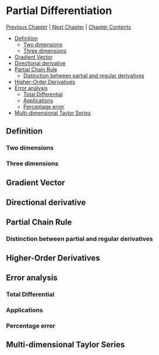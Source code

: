 # Partial Differentiation <!-- omit in toc -->

[Previous Chapter][prev] | [Next Chapter][next] | [Chapter Contents][index]

[prev]: ./02geometry
[next]: ./04hyperbolic
[index]: ./index

- [Definition](#definition)
  - [Two dimensions](#two-dimensions)
  - [Three dimensions](#three-dimensions)
- [Gradient Vector](#gradient-vector)
- [Directional derivative](#directional-derivative)
- [Partial Chain Rule](#partial-chain-rule)
  - [Distinction between partial and regular derivatives](#distinction-between-partial-and-regular-derivatives)
- [Higher-Order Derivatives](#higher-order-derivatives)
- [Error analysis](#error-analysis)
  - [Total Differential](#total-differential)
  - [Applications](#applications)
  - [Percentage error](#percentage-error)
- [Multi-dimensional Taylor Series](#multi-dimensional-taylor-series)

## Definition

### Two dimensions

### Three dimensions

## Gradient Vector

## Directional derivative

## Partial Chain Rule

### Distinction between partial and regular derivatives

## Higher-Order Derivatives

## Error analysis

### Total Differential

### Applications

### Percentage error

## Multi-dimensional Taylor Series
